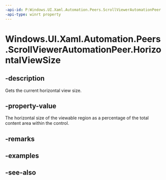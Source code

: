 ```yaml
---
-api-id: P:Windows.UI.Xaml.Automation.Peers.ScrollViewerAutomationPeer.HorizontalViewSize
-api-type: winrt property
---
```


<!-- Property syntax
public double HorizontalViewSize { get; }
-->

# Windows.UI.Xaml.Automation.Peers.ScrollViewerAutomationPeer.HorizontalViewSize

## -description
Gets the current horizontal view size.



## -property-value
The horizontal size of the viewable region as a percentage of the total content area within the control.

## -remarks

## -examples

## -see-also
